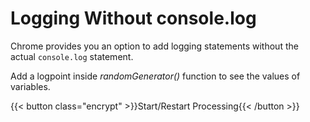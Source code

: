 # Logging Without console.log

Chrome provides you an option to add logging statements without the actual `console.log` statement.

Add a logpoint inside <em>randomGenerator()</em> function to see the values of variables.

{{< button class="encrypt" >}}Start/Restart Processing{{< /button >}}

<div id="container" class="big-text center-text"></div>

<script src="/resources/sources/1-logging.js"></script>
